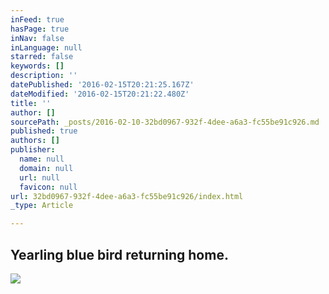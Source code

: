 ```yaml
---
inFeed: true
hasPage: true
inNav: false
inLanguage: null
starred: false
keywords: []
description: ''
datePublished: '2016-02-15T20:21:25.167Z'
dateModified: '2016-02-15T20:21:22.480Z'
title: ''
author: []
sourcePath: _posts/2016-02-10-32bd0967-932f-4dee-a6a3-fc55be91c926.md
published: true
authors: []
publisher:
  name: null
  domain: null
  url: null
  favicon: null
url: 32bd0967-932f-4dee-a6a3-fc55be91c926/index.html
_type: Article

---
```

## Yearling blue bird returning home.
![](https://the-grid-user-content.s3-us-west-2.amazonaws.com/c0bad459-05da-4e33-8ec9-773e2b4d3306.jpg)